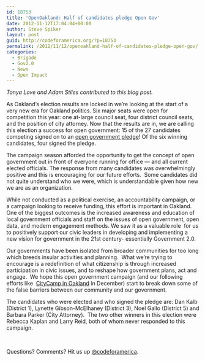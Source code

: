 ```yaml
---
id: 18753
title: 'OpenOakland: Half of candidates pledge Open Gov'
date: 2012-11-12T17:04:04+00:00
author: Steve Spiker
layout: post
guid: http://codeforamerica.org/?p=18753
permalink: /2012/11/12/openoakland-half-of-candidates-pledge-open-gov/
categories:
  - Brigade
  - Gov2.0
  - News
  - Open Impact
---
```

_Tonya Love and Adam Stiles contributed to this blog post._

As Oakland’s election results are locked in we’re looking at the start of a very new era for Oakland politics. Six major seats were open for competition this year: one at-large council seat, four district council seats, and the position of city attorney. Now that the results are in, we are calling this election a success for open government: 15 of the 27 candidates competing signed on to an <a title="Open Government Pledge" href="http://http://oaklandcandidates.org/" target="_blank">open government pledge</a>! Of the six winning candidates, four signed the pledge.

The campaign season afforded the opportunity to get the concept of open government out in front of everyone running for office &#8212; and all current elected officials. The response from many candidates was overwhelmingly positive and this is encouraging for our future efforts.  Some candidates did not quite understand who we were, which is understandable given how new we are as an organization.

While not conducted as a political exercise, an accountability campaign, or a campaign looking to receive funding, this effort is important in Oakland. One of the biggest outcomes is the increased awareness and education of local government officials and staff on the issues of open government, open data, and modern engagement methods. We saw it as a valuable role  for us to positively support our civic leaders in developing and implementing a new vision for government in the 21st century- essentially Government 2.0.

Our governments have been isolated from broader communities for too long which breeds insular activities and planning.  What we&#8217;re trying to encourage is a redefinition of what citizenship is through increased participation in civic issues, and to reshape how government plans, act and engage.  We hope this open government campaign (and our following efforts like  <a href="http://citycampoak.org/" target="_blank">CityCamp in Oakland</a> in December) start to break down some of the false barriers between our community and our government.

The candidates who were elected and who signed the pledge are: Dan Kalb (District 1), Lynette Gibson-McElhaney (District 3), Noel Gallo (District 5) and Barbara Parker (City Attorney).  The two other winners in this election were Rebecca Kaplan and Larry Reid, both of whom never responded to this campaign.

&nbsp;

Questions? Comments? Hit us up <a href="http://twitter.com/codeforamerica" target="_blank">@codeforamerica</a>.